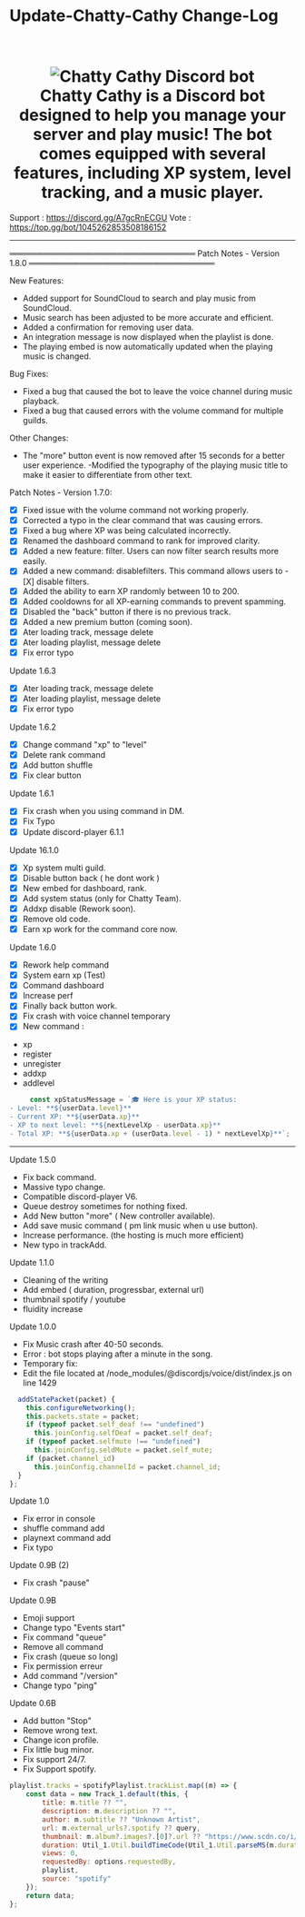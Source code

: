 # Update-Chatty-Cathy Change-Log
<h1 align="center">
  <br>
  <img src="https://cdn.discordapp.com/attachments/1054749393238097962/1060231996535750656/20221230_152013_0000-removebg-preview.png" alt="Chatty Cathy Discord bot">
  <br>
  Chatty Cathy is a Discord bot designed to help you manage your server and play music! The bot comes equipped with several features, including XP system, level tracking, and a music player.
  <br>
</h1>

Support : https://discord.gg/A7gcRnECGU
Vote : https://top.gg/bot/1045262853508186152

-------------------------------------------------------

═════════════════════════════════
              Patch Notes - Version 1.8.0
═════════════════════════════════

New Features:
- Added support for SoundCloud to search and play music from SoundCloud.
- Music search has been adjusted to be more accurate and efficient.
- Added a confirmation for removing user data.
- An integration message is now displayed when the playlist is done.
- The playing embed is now automatically updated when the playing music is changed.

Bug Fixes:
- Fixed a bug that caused the bot to leave the voice channel during music playback.
- Fixed a bug that caused errors with the volume command for multiple guilds.

Other Changes:
- The "more" button event is now removed after 15 seconds for a better user experience.
-Modified the typography of the playing music title to make it easier to differentiate from other text.



Patch Notes - Version 1.7.0:

- [X] Fixed issue with the volume command not working properly.
- [X] Corrected a typo in the clear command that was causing errors.
- [X] Fixed a bug where XP was being calculated incorrectly.
- [X] Renamed the dashboard command to rank for improved clarity.
- [X] Added a new feature: filter. Users can now filter search results more easily.
- [X] Added a new command: disablefilters. This command allows users to - [X] disable filters.
- [X] Added the ability to earn XP randomly between 10 to 200.
- [X] Added cooldowns for all XP-earning commands to prevent spamming.
- [X] Disabled the "back" button if there is no previous track.
- [X] Added a new premium button (coming soon).
- [X] Ater loading track, message delete
- [X] Ater loading playlist, message delete
- [X] Fix error typo

Update 1.6.3

- [X] Ater loading track, message delete
- [X] Ater loading playlist, message delete
- [X] Fix error typo

Update 1.6.2

- [X] Change command "xp" to "level"
- [X] Delete rank command
- [X] Add button shuffle
- [X] Fix clear button

Update 1.6.1


- [X] Fix crash when you using command in DM.
- [X] Fix Typo 
- [X] Update discord-player 6.1.1

Update 16.1.0

- [X] Xp system multi guild.
- [X] Disable button back ( he dont work )
- [X] New embed for dashboard, rank.
- [X] Add system status (only for Chatty Team).
- [X] Addxp disable (Rework soon).
- [X] Remove old code.
- [X] Earn xp work for the command core now.

Update 1.6.0
- [X] Rework help command
- [X] System earn xp (Test)
- [X] Command dashboard
- [X] Increase perf
- [X] Finally back button work.
- [X] Fix crash with voice channel temporary
- [X] New command :
 - xp
 - register
 - unregister
 - addxp
 - addlevel
 
 ```js
      const xpStatusMessage = `🎓 Here is your XP status:
- Level: **${userData.level}**
- Current XP: **${userData.xp}**
- XP to next level: **${nextLevelXp - userData.xp}**
- Total XP: **${userData.xp + (userData.level - 1) * nextLevelXp}**`;
```
 
 
 -----------------------------------------------------

Update 1.5.0

- Fix back command.
- Massive typo change.
- Compatible discord-player V6.
- Queue destroy sometimes for nothing fixed.
- Add New button "more" ( New controller available). 
- Add save music command ( pm link music when u use button).
- Increase performance. (the hosting is much more efficient)
- New typo in trackAdd.

Update 1.1.0

- Cleaning of the writing
- Add embed ( duration, progressbar, external url)
- thumbnail spotify / youtube
- fluidity increase



Update 1.0.0

- Fix Music crash after 40-50 seconds.
- Error : bot stops playing after a minute in the song.
- Temporary fix:
- Edit the file located at /node_modules/@discordjs/voice/dist/index.js on line 1429

```js
  addStatePacket(packet) {
    this.configureNetworking();
    this.packets.state = packet;
    if (typeof packet.self_deaf !== "undefined")
      this.joinConfig.selfDeaf = packet.self_deaf;
    if (typeof packet.selfmute !== "undefined") 
      this.joinConfig.seldMute = packet.self_mute;
    if (packet.channel_id) 
      this.joinConfig.channelId = packet.channel_id;
  }
};
```

Update 1.0
- Fix error in console
- shuffle command add
- playnext command add
- Fix typo

Update 0.9B (2)
- Fix crash "pause"

Update 0.9B
- Emoji support
- Change typo "Events start"
- Fix command "queue"
- Remove all command <Private message>
- Fix crash (queue so long)
- Fix permission erreur
- Add command "/version"
- Change typo "ping"



Update 0.6B

- Add button "Stop"
- Remove wrong text.
- Change icon profile.
- Fix little bug minor.
- Fix support 24/7.
- Fix Support spotify.

```js
playlist.tracks = spotifyPlaylist.trackList.map((m) => {
    const data = new Track_1.default(this, {
        title: m.title ?? "",
        description: m.description ?? "",
        author: m.subtitle ?? "Unknown Artist",
        url: m.external_urls?.spotify ?? query,
        thumbnail: m.album?.images?.[0]?.url ?? "https://www.scdn.co/i/_global/twitter_card-default.jpg",
        duration: Util_1.Util.buildTimeCode(Util_1.Util.parseMS(m.duration)),
        views: 0,
        requestedBy: options.requestedBy,
        playlist,
        source: "spotify"
    });
    return data;
};
```


